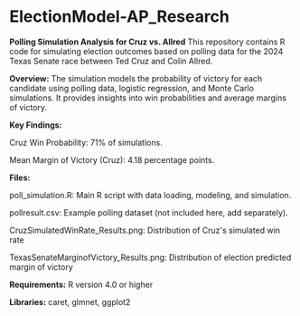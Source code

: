 # ElectionModel-AP_Research


**Polling Simulation Analysis for Cruz vs. Allred**
This repository contains R code for simulating election outcomes based on polling data for the 2024 Texas Senate race between Ted Cruz and Colin Allred.


**Overview:**
The simulation models the probability of victory for each candidate using polling data, logistic regression, and Monte Carlo simulations. It provides insights into win probabilities and average margins of victory.


**Key Findings:**

Cruz Win Probability: 71% of simulations.

Mean Margin of Victory (Cruz): 4.18 percentage points.


**Files:**

poll_simulation.R: Main R script with data loading, modeling, and simulation.

pollresult.csv: Example polling dataset (not included here, add separately).

CruzSimulatedWinRate_Results.png: Distribution of Cruz's simulated win rate

TexasSenateMarginofVictory_Results.png: Distribution of election predicted margin of victory


**Requirements:**
R version 4.0 or higher

**Libraries:** caret, glmnet, ggplot2
